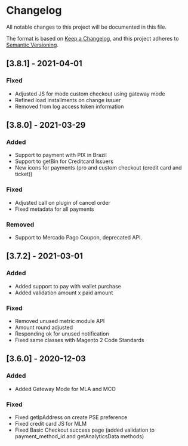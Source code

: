 # Changelog

All notable changes to this project will be documented in this file.

The format is based on [Keep a Changelog](https://keepachangelog.com/en/1.0.0/),
and this project adheres to [Semantic Versioning](https://semver.org/spec/v2.0.0.html).

## [3.8.1] - 2021-04-01

### Fixed
- Adjusted JS for mode custom checkout using gateway mode
- Refined load installments on change issuer
- Removed from log access token information

## [3.8.0] - 2021-03-29

### Added
- Support to payment with PIX in Brazil
- Support to getBin for Creditcard Issuers
- New icons for payments (pro and custom checkout (credit card and ticket))

### Fixed
- Adjusted call on plugin of cancel order
- Fixed metadata for all payments

### Removed
- Support to Mercado Pago Coupon, deprecated API.

## [3.7.2] - 2021-03-01

### Added
- Added support to pay with wallet purchase
- Added validation amount x paid amount

### Fixed
- Removed unused metric module API
- Amount round adjusted
- Responding ok for unused notification
- Fixed same classes with Magento 2 Code Standards

## [3.6.0] - 2020-12-03

### Added
- Added Gateway Mode for MLA and MCO

### Fixed
- Fixed getIpAddress on create PSE preference
- Fixed credit card JS for MLM
- Fixed Basic Checkout success page (added validation to payment_method_id and getAnalyticsData methods)
